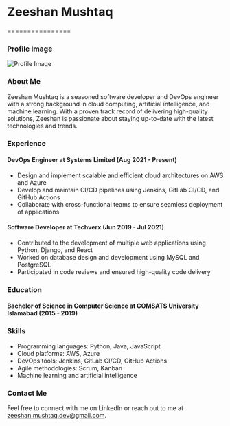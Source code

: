 # Zeeshan Mushtaq
================

### Profile Image

![Profile Image](https://media-exp1.licdn.com/dms/image/C5603AQE4sR8xWk4ZjA/profile-displayphoto-shrink_400_400/0/1643435672955?e=1677715200&v=beta&t=JW5M4W2nYjKlXs3O8nK7f1aYFzRlW6JxTcJyQhK5oYw)

### About Me
Zeeshan Mushtaq is a seasoned software developer and DevOps engineer with a strong background in cloud computing, artificial intelligence, and machine learning. With a proven track record of delivering high-quality solutions, Zeeshan is passionate about staying up-to-date with the latest technologies and trends.

### Experience
#### DevOps Engineer at Systems Limited (Aug 2021 - Present)

* Design and implement scalable and efficient cloud architectures on AWS and Azure
* Develop and maintain CI/CD pipelines using Jenkins, GitLab CI/CD, and GitHub Actions
* Collaborate with cross-functional teams to ensure seamless deployment of applications

#### Software Developer at Techverx (Jun 2019 - Jul 2021)

* Contributed to the development of multiple web applications using Python, Django, and React
* Worked on database design and development using MySQL and PostgreSQL
* Participated in code reviews and ensured high-quality code delivery

### Education
#### Bachelor of Science in Computer Science at COMSATS University Islamabad (2015 - 2019)

### Skills
* Programming languages: Python, Java, JavaScript
* Cloud platforms: AWS, Azure
* DevOps tools: Jenkins, GitLab CI/CD, GitHub Actions
* Agile methodologies: Scrum, Kanban
* Machine learning and artificial intelligence

### Contact Me
Feel free to connect with me on LinkedIn or reach out to me at [zeeshan.mushtaq.dev@gmail.com](mailto:zeeshan.mushtaq.dev@gmail.com).
